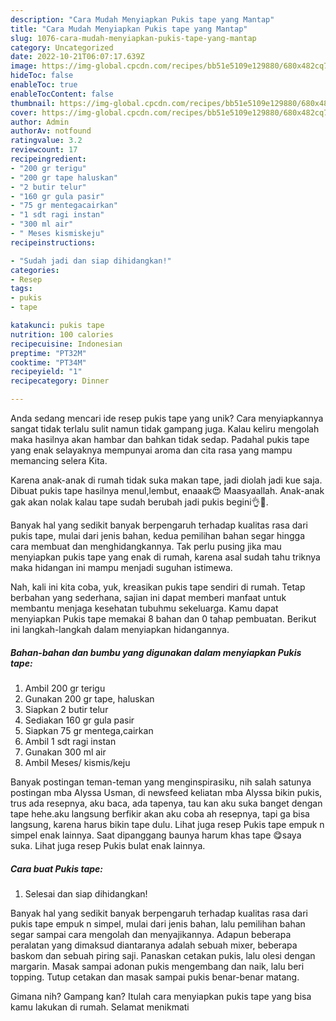 ```yaml
---
description: "Cara Mudah Menyiapkan Pukis tape yang Mantap"
title: "Cara Mudah Menyiapkan Pukis tape yang Mantap"
slug: 1076-cara-mudah-menyiapkan-pukis-tape-yang-mantap
category: Uncategorized
date: 2022-10-21T06:07:17.639Z
image: https://img-global.cpcdn.com/recipes/bb51e5109e129880/680x482cq70/pukis-tape-foto-resep-utama.jpg
hideToc: false
enableToc: true
enableTocContent: false
thumbnail: https://img-global.cpcdn.com/recipes/bb51e5109e129880/680x482cq70/pukis-tape-foto-resep-utama.jpg
cover: https://img-global.cpcdn.com/recipes/bb51e5109e129880/680x482cq70/pukis-tape-foto-resep-utama.jpg
author: Admin
authorAv: notfound
ratingvalue: 3.2
reviewcount: 17
recipeingredient:
- "200 gr terigu"
- "200 gr tape haluskan"
- "2 butir telur"
- "160 gr gula pasir"
- "75 gr mentegacairkan"
- "1 sdt ragi instan"
- "300 ml air"
- " Meses kismiskeju"
recipeinstructions:

- "Sudah jadi dan siap dihidangkan!"
categories:
- Resep
tags:
- pukis
- tape

katakunci: pukis tape 
nutrition: 100 calories
recipecuisine: Indonesian
preptime: "PT32M"
cooktime: "PT34M"
recipeyield: "1"
recipecategory: Dinner

---
```





Anda sedang mencari ide resep pukis tape yang unik? Cara menyiapkannya sangat tidak terlalu sulit namun tidak gampang juga. Kalau keliru mengolah maka hasilnya akan hambar dan bahkan tidak sedap. Padahal pukis tape yang enak selayaknya mempunyai aroma dan cita rasa yang mampu memancing selera Kita.





Karena anak-anak di rumah tidak suka makan tape, jadi diolah jadi kue saja. Dibuat pukis tape hasilnya menul,lembut, enaaak😍 Maasyaallah. Anak-anak gak akan nolak kalau tape sudah berubah jadi pukis begini👌🥰.

Banyak hal yang sedikit banyak berpengaruh terhadap kualitas rasa dari pukis tape, mulai dari jenis bahan, kedua pemilihan bahan segar hingga cara membuat dan menghidangkannya. Tak perlu pusing jika mau menyiapkan pukis tape yang enak di rumah, karena asal sudah tahu triknya maka hidangan ini mampu menjadi suguhan istimewa.






Nah, kali ini kita coba, yuk, kreasikan pukis tape sendiri di rumah. Tetap berbahan yang sederhana, sajian ini dapat memberi manfaat untuk membantu menjaga kesehatan tubuhmu sekeluarga. Kamu dapat menyiapkan Pukis tape memakai 8 bahan dan 0 tahap pembuatan. Berikut ini langkah-langkah dalam menyiapkan hidangannya.

<!--inarticleads1-->

##### Bahan-bahan dan bumbu yang digunakan dalam menyiapkan Pukis tape:

1. Ambil 200 gr terigu
1. Gunakan 200 gr tape, haluskan
1. Siapkan 2 butir telur
1. Sediakan 160 gr gula pasir
1. Siapkan 75 gr mentega,cairkan
1. Ambil 1 sdt ragi instan
1. Gunakan 300 ml air
1. Ambil  Meses/ kismis/keju


Banyak postingan teman-teman yang menginspirasiku, nih salah satunya postingan mba Alyssa Usman, di newsfeed keliatan mba Alyssa bikin pukis, trus ada resepnya, aku baca, ada tapenya, tau kan aku suka banget dengan tape hehe.aku langsung berfikir akan aku coba ah resepnya, tapi ga bisa langsung, karena harus bikin tape dulu. Lihat juga resep Pukis tape empuk n simpel enak lainnya. Saat dipanggang baunya harum khas tape 😋saya suka. Lihat juga resep Pukis bulat enak lainnya. 

<!--inarticleads2-->

##### Cara buat Pukis tape:


1. Selesai dan siap dihidangkan!

Banyak hal yang sedikit banyak berpengaruh terhadap kualitas rasa dari pukis tape empuk n simpel, mulai dari jenis bahan, lalu pemilihan bahan segar sampai cara mengolah dan menyajikannya. Adapun beberapa peralatan yang dimaksud diantaranya adalah sebuah mixer, beberapa baskom dan sebuah piring saji. Panaskan cetakan pukis, lalu olesi dengan margarin. Masak sampai adonan pukis mengembang dan naik, lalu beri topping. Tutup cetakan dan masak sampai pukis benar-benar matang. 

Gimana nih? Gampang kan? Itulah cara menyiapkan pukis tape yang bisa kamu lakukan di rumah. Selamat menikmati
